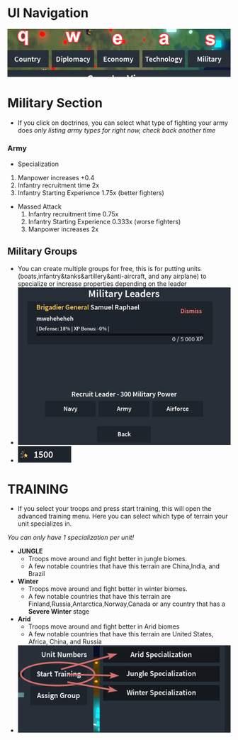 # UI Navigation
  !["Image so you can see it better"](proimgtip1.jpg)
# Military Section
- If you click on doctrines, you can select what type of fighting your army does *only listing army types for right now, check back another time*
### Army
  - Specialization
  1. Manpower increases +0.4
  2. Infantry recruitment time 2x
  3. Infantry Starting Experience 1.75x (better fighters)
- Massed Attack
  1. Infantry recruitment time 0.75x
  2. Infantry Starting Experience 0.333x (worse fighters)
  3. Manpower increases 2x
## Military Groups
  - You can create multiple groups for free, this is for putting units (boats,infantry&tanks&artillery&anti-aircraft, and any airplane) to specialize or increase properties depending on the leader
  - !["Img"](proimgtip2.jpg)
  - !["Img"](proimgtip3.jpg)

# TRAINING

- If you select your troops and press start training, this will open the advanced training menu. Here you can select which type of terrain your unit specializes in.

*You can only have 1 specialization per unit!*

- **JUNGLE**
  - Troops move around and fight better in jungle biomes.
  - A few notable countries that have this terrain are China,India, and Brazil
- **Winter**
  - Troops move around and fight better in winter biomes.
  - A few notable countries that have this terrain are Finland,Russia,Antarctica,Norway,Canada or any country that has a **Severe Winter** stage
- **Arid**
  - Troops move around and fight better in Arid biomes
  - A few notable countries that have this terrain are United States, Africa, China, and Russia
- !["Img"](proimgtip5.jpg)
